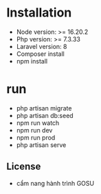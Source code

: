# Installation 
- Node version: >= 16.20.2
- Php version: >= 7.3.33
- Laravel version: 8
- Composer install
- npm install
# run
- php artisan migrate
- php artisan db:seed
- npm run watch
- npm run dev
- npm run prod
- php artisan serve

## License
- cẩm nang hành trình GOSU
